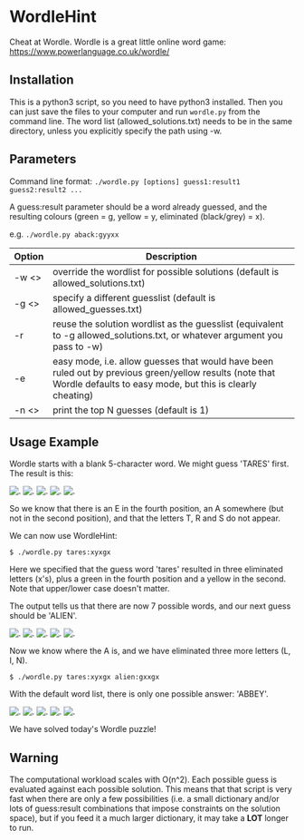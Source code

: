 # WordleHint
Cheat at Wordle.
Wordle is a great little online word game: https://www.powerlanguage.co.uk/wordle/

## Installation

This is a python3 script, so you need to have python3 installed. Then you can just save the files to your computer and run `wordle.py` from the command line. The word list (allowed_solutions.txt) needs to be in the same directory, unless you explicitly specify the path using -w. 

## Parameters

Command line format: `./wordle.py [options] guess1:result1 guess2:result2 ...`

A guess:result parameter should be a word already guessed, and the resulting colours (green = g, yellow = y, eliminated (black/grey) = x).

e.g. `./wordle.py aback:gyyxx`

| Option | Description |
|-----------|-------------|
| -w <> | override the wordlist for possible solutions (default is allowed_solutions.txt)|
| -g <> | specify a different guesslist (default is allowed_guesses.txt) |
| -r | reuse the solution wordlist as the guesslist (equivalent to -g allowed_solutions.txt, or whatever argument you pass to -w) |
| -e | easy mode, i.e. allow guesses that would have been ruled out by previous green/yellow results (note that Wordle defaults to easy mode, but this is clearly cheating) |
| -n <> | print the top N guesses (default is 1) |

## Usage Example

Wordle starts with a blank 5-character word. We might guess 'TARES' first. The result is this:

![.](https://via.placeholder.com/40/444444/FFFFFF?text=T) ![.](https://via.placeholder.com/40/CCAA00/FFFFFF?text=A) ![.](https://via.placeholder.com/40/444444/FFFFFF?text=R) ![.](https://via.placeholder.com/40/00AA00/FFFFFF?text=E) ![.](https://via.placeholder.com/40/444444/FFFFFF?text=S)

So we know that there is an E in the fourth position, an A somewhere (but not in the second position), and that the letters T, R and S do not appear.

We can now use WordleHint:

`$ ./wordle.py tares:xyxgx`

Here we specified that the guess word 'tares' resulted in three eliminated letters (x's), plus a green in the fourth position and a yellow in the second. Note that upper/lower case doesn't matter.

The output tells us that there are now 7 possible words, and our next guess should be 'ALIEN'. 

![.](https://via.placeholder.com/40/00AA00/FFFFFF?text=A) ![.](https://via.placeholder.com/40/444444/FFFFFF?text=L) ![.](https://via.placeholder.com/40/444444/FFFFFF?text=I) ![.](https://via.placeholder.com/40/00AA00/FFFFFF?text=E) ![.](https://via.placeholder.com/40/444444/FFFFFF?text=N)

Now we know where the A is, and we have eliminated three more letters (L, I, N). 

`$ ./wordle.py tares:xyxgx alien:gxxgx`

With the default word list, there is only one possible answer: 'ABBEY'. 

![.](https://via.placeholder.com/40/00AA00/FFFFFF?text=A) ![.](https://via.placeholder.com/40/00AA00/FFFFFF?text=B) ![.](https://via.placeholder.com/40/00AA00/FFFFFF?text=B) ![.](https://via.placeholder.com/40/00AA00/FFFFFF?text=E) ![.](https://via.placeholder.com/40/00AA00/FFFFFF?text=Y)

We have solved today's Wordle puzzle!

## Warning

The computational workload scales with O(n^2). Each possible guess is evaluated against each possible solution. This means that that script is very fast when there are only a few possibilities (i.e. a small dictionary and/or lots of guess:result combinations that impose constraints on the solution space), but if you feed it a much larger dictionary, it may take a **LOT** longer to run.
